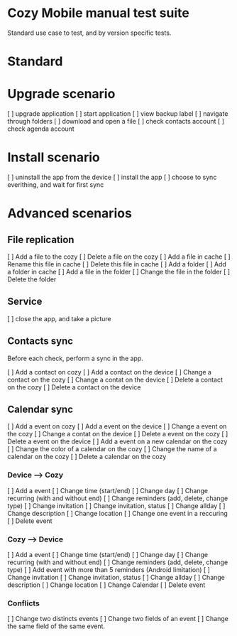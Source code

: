 # Cozy Mobile manual test suite

Standard use case to test, and by version specific tests.

# Standard

# Upgrade scenario

[ ] upgrade application
[ ] start application
[ ] view backup label
[ ] navigate through folders
[ ] download and open a file
[ ] check contacts account
[ ] check agenda account


# Install scenario

[ ] uninstall the app from the device
[ ] install the app
[ ] choose to sync everithing, and wait for first sync

# Advanced scenarios

## File replication

[ ] Add a file to the cozy
[ ] Delete a file on the cozy
[ ] Add a file in cache
[ ] Rename this file in cache
[ ] Delete this file in cache
[ ] Add a folder
[ ] Add a folder in cache
[ ] Add a file in the folder
[ ] Change the file in the folder
[ ] Delete the folder

## Service

[ ] close the app, and take a picture

## Contacts sync

Before each check, perform a sync in the app.

[ ] Add a contact on cozy
[ ] Add a contact on the device
[ ] Change a contact on the cozy
[ ] Change a contat on the device
[ ] Delete a contact on the cozy
[ ] Delete a contact on the device

## Calendar sync

[ ] Add a event on cozy
[ ] Add a event on the device
[ ] Change a event on the cozy
[ ] Change a contat on the device
[ ] Delete a event on the cozy
[ ] Delete a event on the device
[ ] Add a event on a new calendar on the cozy
[ ] Change the color of a calendar on the cozy
[ ] Change the name of a calendar on the cozy
[ ] Delete a calendar on the cozy


### Device --> Cozy

[ ] Add a event
[ ] Change time (start/end)
[ ] Change day
[ ] Change recurring (with and without end)
[ ] Change reminders (add, delete, change type)
[ ] Change invitation
[ ] Change invitation, status
[ ] Change allday
[ ] Change description
[ ] Change location
[ ] Change one event in a reccuring
[ ] Delete event

### Cozy --> Device
[ ] Add a event
[ ] Change time (start/end)
[ ] Change day
[ ] Change recurring (with and without end)
[ ] Change reminders (add, delete, change type)
[ ] Add event with more than 5 reminders (Android limitation)
[ ] Change invitation
[ ] Change invitation, status
[ ] Change allday
[ ] Change description
[ ] Change location
[ ] Change Calendar
[ ] Delete event

### Conflicts

[ ] Change two distincts events
[ ] Change two fields of an event
[ ] Change the same field of the same event.
